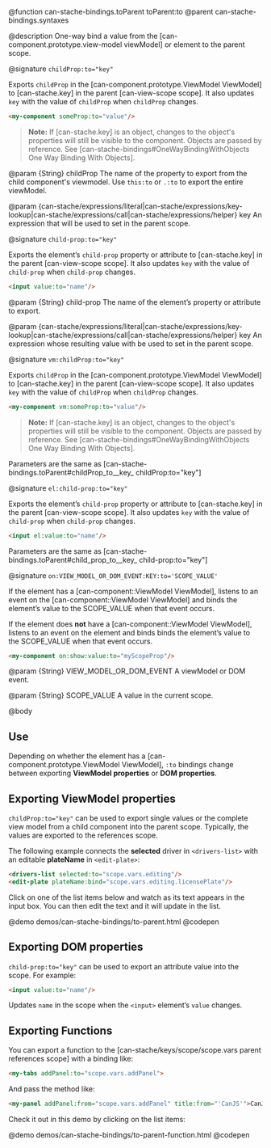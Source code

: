 @function can-stache-bindings.toParent toParent:to
@parent can-stache-bindings.syntaxes

@description One-way bind a value from the [can-component.prototype.view-model viewModel] or element to the parent scope.

@signature `childProp:to="key"`

Exports `childProp` in the [can-component.prototype.ViewModel ViewModel] to [can-stache.key] in the parent [can-view-scope scope]. It also updates
`key` with the value of `childProp` when `childProp` changes.

```html
<my-component someProp:to="value"/>
```

> __Note:__ If [can-stache.key] is an object, changes to the object's properties will still be visible to the component. Objects are passed by reference. See [can-stache-bindings#OneWayBindingWithObjects One Way Binding With Objects].

@param {String} childProp The name of the property to export from the
child component's viewmodel. Use `this:to` or `.:to` to export the entire viewModel.

@param {can-stache/expressions/literal|can-stache/expressions/key-lookup|can-stache/expressions/call|can-stache/expressions/helper} key An expression that will be used to set in the parent scope.

@signature `child-prop:to="key"`

  Exports the element’s `child-prop` property or attribute to [can-stache.key] in the parent [can-view-scope scope]. It also updates
  `key` with the value of `child-prop` when `child-prop` changes.

  ```html
  <input value:to="name"/>
  ```

  @param {String} child-prop The name of the element’s property or attribute to export.

  @param {can-stache/expressions/literal|can-stache/expressions/key-lookup|can-stache/expressions/call|can-stache/expressions/helper} key An expression whose resulting value with be used to set in the parent scope.

@signature `vm:childProp:to="key"`

Exports `childProp` in the [can-component.prototype.ViewModel ViewModel] to [can-stache.key] in the parent [can-view-scope scope]. It also updates
`key` with the value of `childProp` when `childProp` changes.

```html
<my-component vm:someProp:to="value"/>
```

> __Note:__ If [can-stache.key] is an object, changes to the object's properties will still be visible to the component. Objects are passed by reference. See [can-stache-bindings#OneWayBindingWithObjects One Way Binding With Objects].

Parameters are the same as [can-stache-bindings.toParent#childProp_to__key_ childProp:to="key"]

@signature `el:child-prop:to="key"`

  Exports the element’s `child-prop` property or attribute to [can-stache.key] in the parent [can-view-scope scope]. It also updates
  `key` with the value of `child-prop` when `child-prop` changes.

  ```html
  <input el:value:to="name"/>
  ```

Parameters are the same as [can-stache-bindings.toParent#child_prop_to__key_ child-prop:to="key"]

@signature `on:VIEW_MODEL_OR_DOM_EVENT:KEY:to='SCOPE_VALUE'`

If the element has a [can-component::ViewModel ViewModel], listens to an event on the [can-component::ViewModel ViewModel] and binds the element’s value to the SCOPE_VALUE when that event occurs.

If the element does **not** have a [can-component::ViewModel ViewModel], listens to an event on the element and binds binds the element’s value to the SCOPE_VALUE when that event occurs.

```html
<my-component on:show:value:to="myScopeProp"/>
```

@param {String} VIEW_MODEL_OR_DOM_EVENT A viewModel or DOM event.

@param {String} SCOPE_VALUE A value in the current scope.


@body

## Use

Depending on whether the element has a [can-component.prototype.ViewModel ViewModel], `:to` bindings change
between exporting __ViewModel properties__ or __DOM properties__.

## Exporting ViewModel properties

`childProp:to="key"` can be used to export single values or the complete view model from a
child component into the parent scope. Typically, the values are exported to the references scope.

The following example connects the __selected__ driver in `<drivers-list>` with an editable __plateName__ in
`<edit-plate>`:

```html
<drivers-list selected:to="scope.vars.editing"/>
<edit-plate plateName:bind="scope.vars.editing.licensePlate"/>
```

Click on one of the list items below and watch as its text appears in the input box. You can then edit the text and it will update in the list.

@demo demos/can-stache-bindings/to-parent.html
@codepen

## Exporting DOM properties

`child-prop:to="key"` can be used to export an attribute value into the scope.  For example:

```html
<input value:to="name"/>
```

Updates `name` in the scope when the `<input>` element’s `value` changes.

## Exporting Functions

You can export a function to the [can-stache/keys/scope/scope.vars parent references scope]
with a binding like:

```html
<my-tabs addPanel:to="scope.vars.addPanel">
```

And pass the method like:

```html
<my-panel addPanel:from="scope.vars.addPanel" title:from="'CanJS'">CanJS Content</my-panel>
```

Check it out in this demo by clicking on the list items:

@demo demos/can-stache-bindings/to-parent-function.html
@codepen
